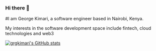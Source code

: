 ### Hi there 👋

#I am George Kimari, a software engineer based in Nairobi, Kenya.

My interests in the software development space include fintech, cloud technologies and web3 

[![grgkimari's GitHub stats](https://github-readme-stats.vercel.app/api?username=grgkimari)](https://github.com/grgkimari/github-readme-stats)
